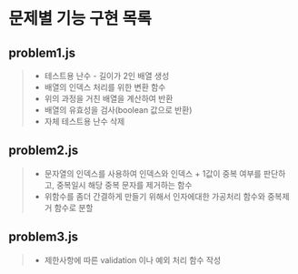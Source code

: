 # 문제별 기능 구현 목록

## problem1.js

> - 테스트용 난수 - 길이가 2인 배열 생성
> - 배열의 인덱스 처리를 위한 변환 함수
> - 위의 과정을 거친 배열을 계산하여 반환
> - 배열의 유효성을 검사(boolean 값으로 반환)
> - 자체 테스트용 난수 삭제

## problem2.js

> - 문자열의 인덱스를 사용하여 인덱스와 인덱스 + 1값이 중복 여부를 판단하고, 중복일시 해당 중복 문자를 제거하는 함수
> - 위함수를 좀더 간결하게 만들기 위해서 인자에대한 가공처리 함수와 중복제거 함수로 분할

## problem3.js
> - 제한사항에 따른 validation 이나 예외 처리 함수 작성
